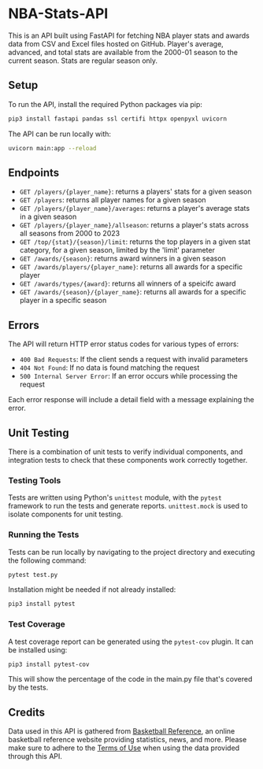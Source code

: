 # NBA-Stats-API

This is an API built using FastAPI for fetching NBA player stats and awards data from CSV and Excel files hosted on GitHub. Player's average, advanced, and total stats are available from the 2000-01 season to the current season. Stats are regular season only.

## Setup
To run the API, install the required Python packages via pip:
```bash
pip3 install fastapi pandas ssl certifi httpx openpyxl uvicorn
```
The API can be run locally with:
```bash
uvicorn main:app --reload
```

## Endpoints
- `GET /players/{player_name}`: returns a players' stats for a given season
- `GET /players`: returns all player names for a given season
- `GET /players/{player_name}/averages`: returns a player's average stats in a given season
- `GET /players/{player_name}/allseason`: returns a player's stats across all seasons from 2000 to 2023
- `GET /top/{stat}/{season}/limit`: returns the top players in a given stat category, for a given season, limited by the 'limit' parameter
- `GET /awards/{season}`: returns award winners in a given season
- `GET /awards/players/{player_name}`: returns all awards for a specific player
- `GET /awards/types/{award}`: returns all winners of a speicifc award
- `GET /awards/{season}/{player_name}`: returns all awards for a specific player in a specific season

## Errors
The API will return HTTP error status codes for various types of errors:

- `400 Bad Requests`:  If the client sends a request with invalid parameters
- `404 Not Found`: If no data is found matching the request
- `500 Internal Server Error`: If an error occurs while processing the request

Each error response will include a detail field with a message explaining the error.
## Unit Testing
There is a combination of unit tests to verify individual components, and integration tests to check that these components work correctly together.
### Testing Tools
Tests are written using Python's `unittest` module, with the `pytest` framework to run the tests and generate reports. `unittest.mock` is used to isolate components for unit testing.
### Running the Tests
Tests can be run locally by navigating to the project directory and executing the following command:

```bash
pytest test.py
```

Installation might be needed if not already installed:

```bash
pip3 install pytest
```
### Test Coverage
A test coverage report can be generated using the `pytest-cov` plugin. It can be installed using:

```bash
pip3 install pytest-cov
```

This will show the percentage of the code in the main.py file that's covered by the tests.
## Credits
Data used in this API is gathered from [Basketball Reference](https://www.basketball-reference.com/), an online basketball reference website providing statistics, news, and more. Please make sure to adhere to the [Terms of Use](https://www.sports-reference.com/termsofuse.html) when using the data provided through this API.
